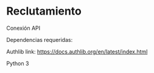 # Reclutamiento
Conexión API

Dependencias requeridas:

Authlib 
link: https://docs.authlib.org/en/latest/index.html

Python 3
